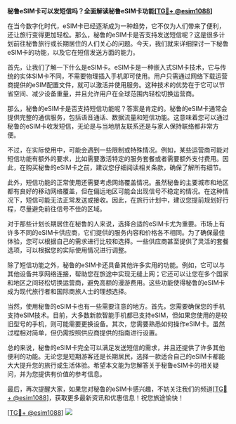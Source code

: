 **秘鲁eSIM卡可以发短信吗？全面解读秘鲁eSIM卡功能[[TG💪+ @esim1088](https://t.me/s/esim1088)]**

在当今数字化时代，eSIM卡已经逐渐成为一种趋势，它不仅为人们带来了便利，还让旅行变得更加轻松。那么，秘鲁的eSIM卡是否支持发送短信呢？这是很多计划前往秘鲁旅行或长期居住的人们关心的问题。今天，我们就来详细探讨一下秘鲁eSIM卡的功能，以及它在短信发送方面的能力。

首先，让我们了解一下什么是eSIM卡。eSIM卡是一种嵌入式SIM卡技术，它与传统的实体SIM卡不同，不需要物理插入手机即可使用。用户只需通过网络下载运营商提供的eSIM配置文件，就可以激活并使用服务。这种技术的优势在于它可以节省空间、减少设备重量，并且允许用户在全球范围内轻松切换运营商。

那么，秘鲁的eSIM卡是否支持短信功能呢？答案是肯定的。秘鲁的eSIM卡通常会提供完整的通信服务，包括语音通话、数据流量和短信功能。这意味着您可以通过秘鲁的eSIM卡收发短信，无论是与当地朋友联系还是与家人保持联络都非常方便。

不过，在实际使用中，可能会遇到一些限制或特殊情况。例如，某些运营商可能对短信功能有额外的要求，比如需要激活特定的服务套餐或者需要额外支付费用。因此，在购买秘鲁的eSIM卡之前，建议您仔细阅读相关条款，确保了解所有细节。

此外，短信功能的正常使用还需要考虑网络覆盖情况。虽然秘鲁的主要城市和地区都有良好的移动网络覆盖，但在偏远地区可能会出现信号不稳定的情况。在这种情况下，短信可能无法正常发送或接收。因此，在旅行计划中，建议您提前规划好行程，尽量避免前往信号不佳的区域。

对于那些计划长期居住在秘鲁的人来说，选择合适的eSIM卡尤为重要。市场上有许多不同的eSIM卡供应商，它们提供的服务内容和价格各不相同。为了确保最佳体验，您可以根据自己的需求进行比较和选择。一些供应商甚至提供了灵活的套餐选项，可以根据您的实际使用情况进行调整。

除了短信功能之外，秘鲁的eSIM卡还具备其他许多实用的功能。例如，它可以与其他设备共享网络连接，帮助您在旅途中实现无缝上网；它还可以让您在多个国家和地区之间轻松切换运营商，避免高额的漫游费用。这些功能使得秘鲁的eSIM卡成为现代旅行者和国际商旅人士的理想选择。

当然，使用秘鲁的eSIM卡也有一些需要注意的地方。首先，您需要确保您的手机支持eSIM技术。目前，大多数新款智能手机都已支持eSIM，但如果您使用的是较旧型号的手机，则可能需要更换设备。其次，您需要熟悉如何操作eSIM卡。虽然过程相对简单，但仍需按照供应商提供的指南进行设置。

总的来说，秘鲁的eSIM卡完全可以满足发送短信的需求，并且还提供了许多其他便利的功能。无论您是短期游客还是长期居民，选择一款适合自己的eSIM卡都能大大提升您的旅行或生活体验。希望本文能为您解答关于秘鲁eSIM卡的相关疑问，并为您提供有价值的参考信息。

最后，再次提醒大家，如果您对秘鲁的eSIM卡感兴趣，不妨关注我们的频道[[TG💪+ @esim1088](https://t.me/s/esim1088)]，获取更多最新资讯和优惠信息！祝您旅途愉快！

[[TG💪+ @esim1088](https://t.me/s/esim1088)] ![](https://i.postimg.cc/4NQfJmqS/Snipaste-2025-05-13-00-14-12.png)